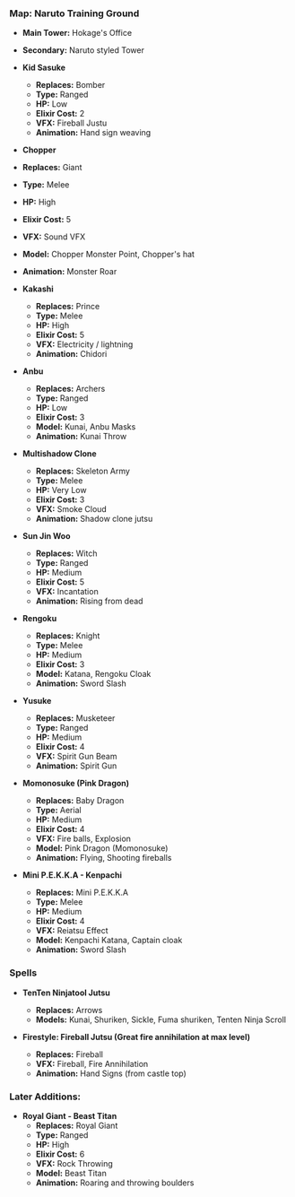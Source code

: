### Map: Naruto Training Ground
- **Main Tower:** Hokage's Office
- **Secondary:** Naruto styled Tower

- **Kid Sasuke**
  - **Replaces:** Bomber
  - **Type:** Ranged
  - **HP:** Low
  - **Elixir Cost:** 2
  - **VFX:** Fireball Justu
  - **Animation:** Hand sign weaving

 - **Chopper**
  - **Replaces:** Giant
  - **Type:** Melee
  - **HP:** High
  - **Elixir Cost:** 5
  - **VFX:** Sound VFX
  - **Model:** Chopper Monster Point, Chopper's hat
  - **Animation:** Monster Roar

- **Kakashi**
  - **Replaces:** Prince
  - **Type:** Melee
  - **HP:** High
  - **Elixir Cost:** 5
  - **VFX:** Electricity / lightning
  - **Animation:** Chidori

- **Anbu**
  - **Replaces:** Archers
  - **Type:** Ranged
  - **HP:** Low
  - **Elixir Cost:** 3
  - **Model:** Kunai, Anbu Masks
  - **Animation:** Kunai Throw

- **Multishadow Clone**
  - **Replaces:** Skeleton Army
  - **Type:** Melee
  - **HP:** Very Low
  - **Elixir Cost:** 3
  - **VFX:** Smoke Cloud
  - **Animation:** Shadow clone jutsu

- **Sun Jin Woo**
  - **Replaces:** Witch
  - **Type:** Ranged
  - **HP:** Medium
  - **Elixir Cost:** 5
  - **VFX:** Incantation
  - **Animation:** Rising from dead

- **Rengoku**
  - **Replaces:** Knight
  - **Type:** Melee
  - **HP:** Medium
  - **Elixir Cost:** 3
  - **Model:** Katana, Rengoku Cloak
  - **Animation:** Sword Slash

- **Yusuke**
  - **Replaces:** Musketeer
  - **Type:** Ranged
  - **HP:** Medium
  - **Elixir Cost:** 4
  - **VFX:** Spirit Gun Beam
  - **Animation:** Spirit Gun

- **Momonosuke (Pink Dragon)**
  - **Replaces:** Baby Dragon
  - **Type:** Aerial
  - **HP:** Medium
  - **Elixir Cost:** 4
  - **VFX:** Fire balls, Explosion
  - **Model:** Pink Dragon (Momonosuke)
  - **Animation:** Flying, Shooting fireballs

- **Mini P.E.K.K.A - Kenpachi**
  - **Replaces:** Mini P.E.K.K.A
  - **Type:** Melee
  - **HP:** Medium
  - **Elixir Cost:** 4
  - **VFX:** Reiatsu Effect
  - **Model:** Kenpachi Katana, Captain cloak
  - **Animation:** Sword Slash

### Spells
- **TenTen Ninjatool Jutsu**
  - **Replaces:** Arrows
  - **Models:** Kunai, Shuriken, Sickle, Fuma shuriken, Tenten Ninja Scroll

- **Firestyle: Fireball Jutsu (Great fire annihilation at max level)**
  - **Replaces:** Fireball
  - **VFX:** Fireball, Fire Annihilation
  - **Animation:** Hand Signs (from castle top)

### Later Additions:
- **Royal Giant - Beast Titan**
  - **Replaces:** Royal Giant
  - **Type:** Ranged
  - **HP:** High
  - **Elixir Cost:** 6
  - **VFX:** Rock Throwing
  - **Model:** Beast Titan
  - **Animation:** Roaring and throwing boulders
